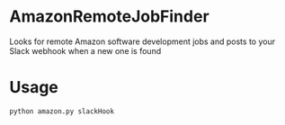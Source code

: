 # AmazonRemoteJobFinder

Looks for remote Amazon software development jobs and posts to your Slack webhook when a new one is found

# Usage
`python amazon.py slackHook`
